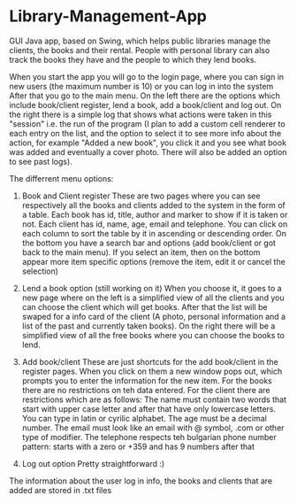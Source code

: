 # Library-Management-App
GUI Java app, based on Swing, which helps public libraries manage the clients, the books and their rental. People with personal library can also track the books they have and the people to which they lend books.

When you start the app you will go to the login page, where you can sign in new users (the maximum number is 10) or you can log in into the system
After that you go to the main menu. On the left there are the options which include book/client register, lend a book, add a book/client and log out.
On the right there is a simple log that shows what actions were taken in this "session" i.e. the run of the program
  (I plan to add a custom cell renderer to each entry on the list, and the option to select it to see more info about the action, for example "Added a new book",
  you click it and you see what book was added and eventually a cover photo. There will also be added an option to see past logs).

The differrent menu options:

1. Book and Client register
  These are two pages where you can see respectively all the books and clients added to the system in the form of a table.
  Each book has id, title, author and marker to show if it is taken or not.
  Each client has id, name, age, email and telephone.
  You can click on each column to sort the table by it in ascending or descending order.
  On the bottom you have a search bar and options (add book/client or got back to the main menu).
  If you select an item, then on the bottom appear more item specific options (remove the item, edit it or cancel the selection)
  
2. Lend a book option (still working on it)
  When you choose it, it goes to a new page where on the left is a simplified view of all the clients and you can choose the client which will get books.
  After that the list will be swaped for a info card of the client (A photo, personal information and a list of the past and currently taken books).
  On the right there will be a simplified view of all the free books where you can choose the books to lend.
  
3. Add book/client
  These are just shortcuts for the add book/client in the register pages. When you click on them a new window pops out, which prompts you to enter the information
  for the new item.
  For the books there are no restrictions on teh data entered.
  For the client there are restrictions which are as follows:
    The name must contain two words that start with upper case letter and after that have only lowercase letters. You can type in latin or cyrilic alphabet.
    The age must be a decimal number.
    The email must look like an email with @ symbol, .com or other type of modifier.
    The telephone respects teh bulgarian phone number pattern: starts with a zero or +359 and has 9 numbers after that
    
 4. Log out option
  Pretty straightforward :)
  
The information about the user log in info, the books and clients that are added are stored in .txt files
